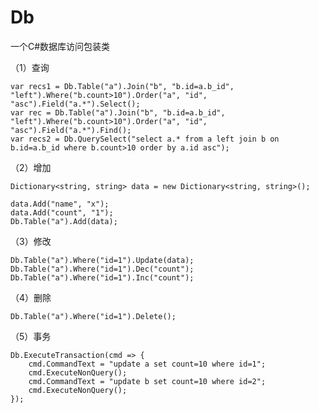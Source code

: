 # Db

一个C#数据库访问包装类

（1）查询

    var recs1 = Db.Table("a").Join("b", "b.id=a.b_id", "left").Where("b.count>10").Order("a", "id", "asc").Field("a.*").Select();
    var rec = Db.Table("a").Join("b", "b.id=a.b_id", "left").Where("b.count>10").Order("a", "id", "asc").Field("a.*").Find();
    var recs2 = Db.QuerySelect("select a.* from a left join b on b.id=a.b_id where b.count>10 order by a.id asc");
    
（2）增加

    Dictionary<string, string> data = new Dictionary<string, string>();

    data.Add("name", "x");
    data.Add("count", "1");
    Db.Table("a").Add(data);
            
（3）修改

    Db.Table("a").Where("id=1").Update(data);
    Db.Table("a").Where("id=1").Dec("count");
    Db.Table("a").Where("id=1").Inc("count");

（4）删除

    Db.Table("a").Where("id=1").Delete();
    
（5）事务

    Db.ExecuteTransaction(cmd => {
        cmd.CommandText = "update a set count=10 where id=1";
        cmd.ExecuteNonQuery();
        cmd.CommandText = "update b set count=10 where id=2";
        cmd.ExecuteNonQuery();
    });
    
